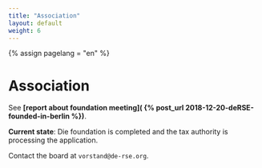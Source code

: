 ```yaml
---
title: "Association"
layout: default
weight: 6
---
```

<!-- Set variable "lang" to reflect page language -->
{% assign pagelang = "en" %}

# Association

See **[report about foundation meeting]( {% post_url 2018-12-20-deRSE-founded-in-berlin %})**.

**Current state**: Die foundation is completed and the tax authority is processing the application.

Contact the board at `vorstand@de-rse.org`.
